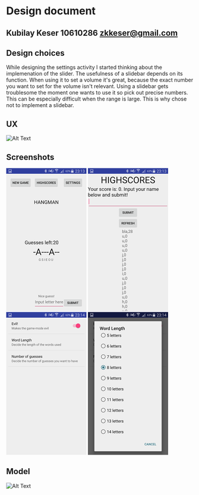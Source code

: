 Design document
==================
Kubilay Keser 10610286 <zkkeser@gmail.com>
------------------
Design choices
------------------
While designing the settings activity I started thinking about the implemenation of the slider. The usefulness of a slidebar depends on its function.
When using it to set a volume it's great, because the exact number you want to set for the volume isn't relevant. Using a slidebar gets troublesome the moment
one wants to use it so pick out precise numbers. This can be especially difficult when the range is large. This is why chose not to implement a slidebar.

UX
-------------------
![Alt Text](ux.jpg "Model")

Screenshots
-------------------
![Alt Text](1.png "main")
![Alt Text](2.png "score")
![Alt Text](3.png "setting")
![Alt Text](4.png "setting2")

Model
-------------------
![Alt Text](model.jpg "Model")